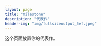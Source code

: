 ```yaml
---
layout: page
title: "milestone"
description: "代表作"
header-img: "img/fullsizeoutput_5ef.jpeg"
---
```


这个页面放置你的代表作。






